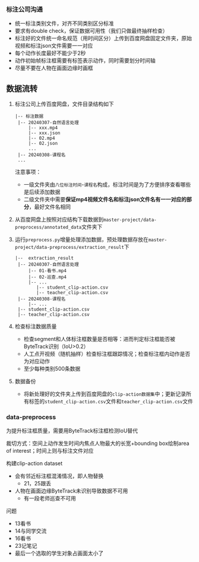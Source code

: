### 标注公司沟通

* 统一标注类别文件，对齐不同类别区分标准
* 要求有double check，保证数据可用性（我们只做最终抽样检查）
* 标注好的文件统一命名规范（用时间区分）上传到百度网盘固定文件夹，原始视频和标注json文件需要一一对应
* 每个动作长度最好不能少于2秒
* 动作初始帧标注框需要有标签表示动作，同时需要划分时间轴
* 尽量不要在人物在画面边缘时画框

## 数据流转

1. 标注公司上传百度网盘，文件目录结构如下

   ```text
   |-- 标注数据
   	|-- 20240307-自然语言处理
   		|-- xxx.mp4
   		|-- xxx.json
   		|-- 02.mp4
   		|-- 02.json
   		...
   	|-- 20240308-课程名
   	...
   ```

   注意事项：

   * 一级文件夹由`八位标注时间`-`课程名`构成，标注时间是为了方便排序查看哪些是后续添加数据
   * 二级文件夹中需要**保证mp4视频文件名和标注json文件名有一一对应的部分**，最好文件名相同

2. 从百度网盘上按照对应结构下载数据到`master-project/data-preprocess/annotated_data`文件夹下

3. 运行`preprocess.py`增量处理添加数据，预处理数据存放在`master-project/data-preprocess/extraction_result`下

   ```text
   |--	extraction_result
   	|-- 20240307-自然语言处理
   		|-- 01-看书.mp4
   		|-- 02-巡查.mp4
   		|-- ...
           |-- student_clip-action.csv
           |-- teacher_clip-action.csv
   	|-- 20240308-课程名
   		|-- ...
   	|-- student_clip-action.csv
   	|-- teacher_clip-action.csv
   ```

4. 检查标注数据质量

   * 检查segment和人体标注框数量是否相等：进而判定标注框能否被ByteTrack识别（IoU>0.2）
   * 人工点开视频（随机抽样）检查标注框跟踪情况；检查标注框内动作是否为对应动作
   * 至少每种类别500条数据

5. 数据备份

   * 将新处理好的文件夹上传到百度网盘的`clip-action数据集`中；更新记录所有标签的`student_clip-action.csv`文件和`teacher_clip-action.csv`文件

### data-preprocess

为提升标注框质量，需要用ByteTrack标注框检测IoU替代

裁切方式：空间上动作发生时间内焦点人物最大的长宽+bounding box绘制area of interest；时间上则与标注文件对应

构建clip-action dataset

* 会有邻近标注框混淆情况，即人物替换
  * 21，25跟丢
* 人物在画面边缘ByteTrack未识别导致数据不可用
  * 有一段老师巡查不可用

问题

* 13看书
* 14与同学交流
* 16看书
* 23记笔记
* 最后一个选取的学生对象占画面太小了
